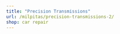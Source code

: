 ```yaml
---
title: "Precision Transmissions"
url: /milpitas/precision-transmissions-2/
shop: car repair
---
```

